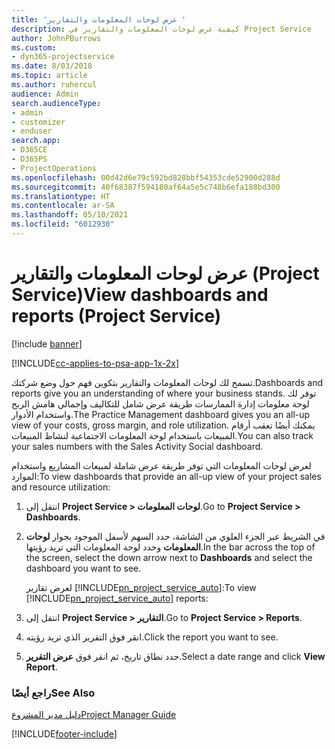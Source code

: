```yaml
---
title: 'عرض لوحات المعلومات والتقارير '
description: كيفية عرض لوحات المعلومات والتقارير في Project Service
author: JohnPBurrows
ms.custom:
- dyn365-projectservice
ms.date: 8/03/2018
ms.topic: article
ms.author: ruhercul
audience: Admin
search.audienceType:
- admin
- customizer
- enduser
search.app:
- D365CE
- D365PS
- ProjectOperations
ms.openlocfilehash: 00d42d6e79c592bd828bbf54353cde52900d288d
ms.sourcegitcommit: 40f68387f594180af64a5e5c748b6efa188bd300
ms.translationtype: HT
ms.contentlocale: ar-SA
ms.lasthandoff: 05/10/2021
ms.locfileid: "6012930"
---
```

# <a name="view-dashboards-and-reports-project-service"></a><span data-ttu-id="3a68c-103">عرض لوحات المعلومات والتقارير (Project Service)</span><span class="sxs-lookup"><span data-stu-id="3a68c-103">View dashboards and reports (Project Service)</span></span>

[!include [banner](../includes/psa-now-project-operations.md)]

[!INCLUDE[cc-applies-to-psa-app-1x-2x](../includes/cc-applies-to-psa-app-1x-2x.md)]

<span data-ttu-id="3a68c-104">تسمح لك لوحات المعلومات والتقارير بتكوين فهم حول وضع شركتك.</span><span class="sxs-lookup"><span data-stu-id="3a68c-104">Dashboards and reports give you an understanding of where your business stands.</span></span> <span data-ttu-id="3a68c-105">توفر لك لوحة معلومات إدارة الممارسات‬ طريقة عرض شامل للتكاليف وإجمالي هامش الربح واستخدام الأدوار.</span><span class="sxs-lookup"><span data-stu-id="3a68c-105">The Practice Management dashboard gives you an all-up view of your costs, gross margin, and role utilization.</span></span> <span data-ttu-id="3a68c-106">يمكنك أيضًا تعقب أرقام المبيعات باستخدام لوحة المعلومات الاجتماعية لنشاط المبيعات‬.</span><span class="sxs-lookup"><span data-stu-id="3a68c-106">You can also track your sales numbers with the Sales Activity Social dashboard.</span></span>  
  
 <span data-ttu-id="3a68c-107">لعرض لوحات المعلومات التي توفر طريقة عرض شاملة لمبيعات المشاريع واستخدام الموارد:</span><span class="sxs-lookup"><span data-stu-id="3a68c-107">To view dashboards that provide an all-up view of your project sales and resource utilization:</span></span>  
  
1. <span data-ttu-id="3a68c-108">انتقل إلى **Project Service > لوحات المعلومات‬**.</span><span class="sxs-lookup"><span data-stu-id="3a68c-108">Go to **Project Service > Dashboards**.</span></span>  
  
2. <span data-ttu-id="3a68c-109">في الشريط عبر الجزء العلوي من الشاشة، حدد السهم لأسفل الموجود بجوار **لوحات المعلومات** وحدد لوحة المعلومات التي تريد رؤيتها.</span><span class="sxs-lookup"><span data-stu-id="3a68c-109">In the bar across the top of the screen, select the down arrow next to **Dashboards** and select the dashboard you want to see.</span></span>  
  
   <span data-ttu-id="3a68c-110">لعرض تقارير [!INCLUDE[pn_project_service_auto](../includes/pn-project-service-auto.md)]:</span><span class="sxs-lookup"><span data-stu-id="3a68c-110">To view [!INCLUDE[pn_project_service_auto](../includes/pn-project-service-auto.md)] reports:</span></span>  
  
3. <span data-ttu-id="3a68c-111">انتقل إلى **Project Service > التقارير**.</span><span class="sxs-lookup"><span data-stu-id="3a68c-111">Go to **Project Service > Reports**.</span></span>  
  
4. <span data-ttu-id="3a68c-112">انقر فوق التقرير الذي تريد رؤيته.</span><span class="sxs-lookup"><span data-stu-id="3a68c-112">Click the report you want to see.</span></span>  
  
5. <span data-ttu-id="3a68c-113">حدد نطاق تاريخ، ثم انقر فوق **عرض التقرير**.</span><span class="sxs-lookup"><span data-stu-id="3a68c-113">Select a date range and click **View Report**.</span></span>  
  
### <a name="see-also"></a><span data-ttu-id="3a68c-114">راجع أيضًا</span><span class="sxs-lookup"><span data-stu-id="3a68c-114">See Also</span></span>  
 [<span data-ttu-id="3a68c-115">دليل مدير المشروع</span><span class="sxs-lookup"><span data-stu-id="3a68c-115">Project Manager Guide</span></span>](../psa/project-manager-guide.md)


[!INCLUDE[footer-include](../includes/footer-banner.md)]